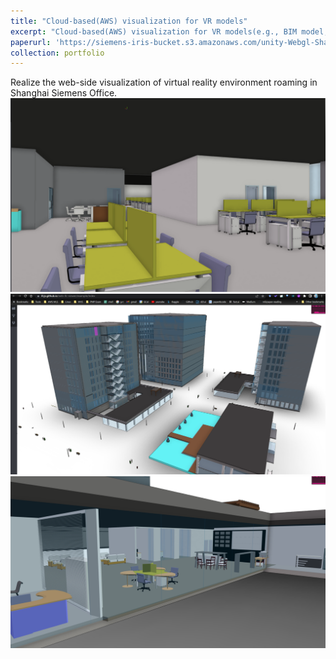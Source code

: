 ```yaml
---
title: "Cloud-based(AWS) visualization for VR models"
excerpt: "Cloud-based(AWS) visualization for VR models(e.g., BIM model, mesh model and point clouds) with three.js, bim-gis-view, and potreeJS<br/><img src='/images/bim-ifc 3.png'>"
paperurl: 'https://siemens-iris-bucket.s3.amazonaws.com/unity-Webgl-Shanghai+Office-1.0/index.html'
collection: portfolio
---
```


Realize the web-side visualization of virtual reality environment roaming in Shanghai Siemens Office.
<br/><img src='/images/bim-ifc 1.png'><br/><img src='/images/bim-ifc 2.png'><br/><img src='/images/bim-ifc 3.png'>

